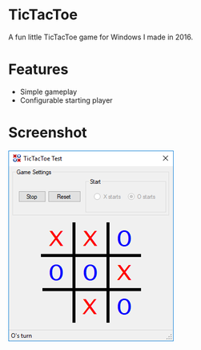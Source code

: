 # TicTacToe
A fun little TicTacToe game for Windows I made in 2016.

# Features
* Simple gameplay
* Configurable starting player

# Screenshot
![UI preview](/Resources/ui-preview.png)
